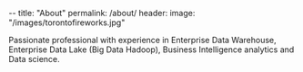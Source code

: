 --
title: "About"
permalink: /about/
header:
  image: "/images/torontofireworks.jpg"

Passionate professional with experience in Enterprise Data Warehouse,
Enterprise Data Lake (Big Data Hadoop), Business Intelligence analytics and Data science.
